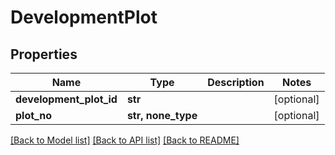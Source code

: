 # DevelopmentPlot


## Properties
Name | Type | Description | Notes
------------ | ------------- | ------------- | -------------
**development_plot_id** | **str** |  | [optional] 
**plot_no** | **str, none_type** |  | [optional] 

[[Back to Model list]](../README.md#documentation-for-models) [[Back to API list]](../README.md#documentation-for-api-endpoints) [[Back to README]](../README.md)



